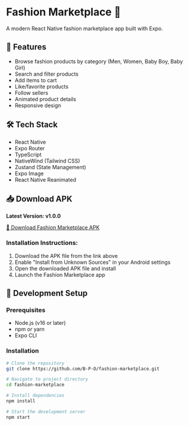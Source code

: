 # Fashion Marketplace 👗

A modern React Native fashion marketplace app built with Expo.

## 📱 Features
- Browse fashion products by category (Men, Women, Baby Boy, Baby Girl)
- Search and filter products
- Add items to cart
- Like/favorite products
- Follow sellers
- Animated product details
- Responsive design

## 🛠️ Tech Stack
- React Native
- Expo Router
- TypeScript
- NativeWind (Tailwind CSS)
- Zustand (State Management)
- Expo Image
- React Native Reanimated

## 📥 Download APK
**Latest Version: v1.0.0**

[📱 Download Fashion Marketplace APK](https://github.com/B-P-O/fashion-marketplace/releases/latest/download/fashion-marketplace.apk)

### Installation Instructions:
1. Download the APK file from the link above
2. Enable "Install from Unknown Sources" in your Android settings
3. Open the downloaded APK file and install
4. Launch the Fashion Marketplace app

## 🔧 Development Setup

### Prerequisites
- Node.js (v16 or later)
- npm or yarn
- Expo CLI

### Installation
```bash
# Clone the repository
git clone https://github.com/B-P-O/fashion-marketplace.git

# Navigate to project directory
cd fashion-marketplace

# Install dependencies
npm install

# Start the development server
npm start

